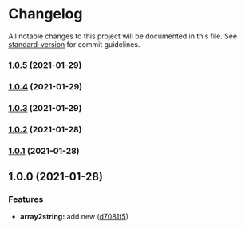 # Changelog

All notable changes to this project will be documented in this file. See [standard-version](https://github.com/conventional-changelog/standard-version) for commit guidelines.

### [1.0.5](https://github.com/koory1st/array2string/compare/v1.0.4...v1.0.5) (2021-01-29)

### [1.0.4](https://github.com/koory1st/array2string/compare/v1.0.3...v1.0.4) (2021-01-29)

### [1.0.3](https://github.com/koory1st/array2string/compare/v1.0.2...v1.0.3) (2021-01-29)

### [1.0.2](https://github.com/koory1st/array2string/compare/v1.0.1...v1.0.2) (2021-01-28)

### [1.0.1](https://github.com/koory1st/array2string/compare/v1.0.0...v1.0.1) (2021-01-28)

## 1.0.0 (2021-01-28)


### Features

* **array2string:** add new ([d7081f5](https://github.com/koory1st/array2string/commit/d7081f5b6824befe37a79a5b448ac2d0c166531f))
